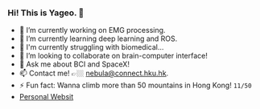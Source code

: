 ### Hi! This is Yageo. 👋

<!--
**Yazhou-Z/Yazhou-Z** is a ✨ _special_ ✨ repository because its `README.md` (this file) appears on your GitHub profile.
-->

- 🦾 I’m currently working on EMG processing.
- 🌱 I’m currently learning deep learning and ROS.
- 🍂 I'm currently struggling with biomedical...
- 👯 I’m looking to collaborate on brain-computer interface!
- 💬 Ask me about BCI and SpaceX!
- 📫 Contact me! 👉🏼 nebula@connect.hku.hk.
- ⚡ Fun fact: Wanna climb more than 50 mountains in Hong Kong!  `11/50`
- [Personal Websit](https://yazhou-z.github.io/)
  <!--
- 😄 Pronouns: ...
- 🤔 I’m looking for help with ...>
